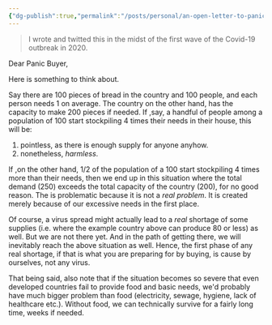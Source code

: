```yaml
---
{"dg-publish":true,"permalink":"/posts/personal/an-open-letter-to-panic-buyers/","created":"2020-04-14T19:38:53.000+01:00","updated":"2023-08-28T13:48:00.000+01:00"}
---
```



> I wrote and twitted this in the midst of the first wave of the Covid-19 outbreak in 2020.

Dear Panic Buyer,

Here is something to think about.

Say there are 100 pieces of bread in the country and 100 people, and each person needs 1 on average. The country on the other hand, has the capacity to make 200 pieces if needed. If ,say, a handful of people among a population of 100 start stockpiling 4 times their needs in their house, this will be:

1. pointless, as there is enough supply for anyone anyhow.
2. nonetheless, _harmless_.

If ,on the other hand, 1/2 of the population of a 100 start stockpiling 4 times more than their
needs, then we end up in this situation where the total demand (250) exceeds the total capacity of the country (200), for no good reason. The is problematic because it is not a *real problem*. It is
created merely because of our excessive needs in the first place.

Of course, a virus spread might actually lead to a *real* shortage of some supplies (i.e. where the
example country above can produce 80 or less) as well. But we are not there yet. And in the path of getting there, we will inevitably reach the above situation as well. Hence, the first phase of any real shortage, if that is what you are preparing for by buying, is cause by ourselves, not any virus.

That being said, also note that if the situation becomes so severe that even developed countries
fail to provide food and basic needs, we'd probably have much bigger problem than food (electricity, sewage, hygiene, lack of healthcare etc.). Without food, we can technically survive for a fairly long time, weeks if needed.
